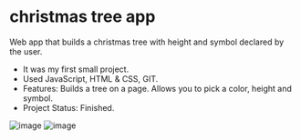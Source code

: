 # christmas tree app

Web app that builds a christmas tree with height and symbol declared by the user.
 * It was my first small project.
 * Used JavaScript, HTML & CSS, GIT.
 * Features: Builds a tree on a page. Allows you to pick a color, height and symbol.
 * Project Status: Finished.
 
![image](https://user-images.githubusercontent.com/118614381/230194096-d59e8816-1d25-41a8-8dfa-197e429f5bda.png)
![image](https://user-images.githubusercontent.com/118614381/230194630-18b4133c-36b0-4dde-910e-baa32c506f60.png)


